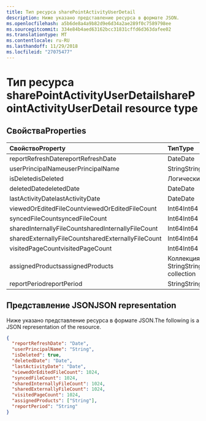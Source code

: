 ```yaml
---
title: Тип ресурса sharePointActivityUserDetail
description: Ниже указано представление ресурса в формате JSON.
ms.openlocfilehash: a5b6de8a4a9b82d9e6d34a2ae289f0c7589798ee
ms.sourcegitcommit: 334e84b4aed63162bcc31831cffd6d363dafee02
ms.translationtype: MT
ms.contentlocale: ru-RU
ms.lasthandoff: 11/29/2018
ms.locfileid: "27075477"
---
```

# <a name="sharepointactivityuserdetail-resource-type"></a><span data-ttu-id="171fb-103">Тип ресурса sharePointActivityUserDetail</span><span class="sxs-lookup"><span data-stu-id="171fb-103">sharePointActivityUserDetail resource type</span></span>

## <a name="properties"></a><span data-ttu-id="171fb-104">Свойства</span><span class="sxs-lookup"><span data-stu-id="171fb-104">Properties</span></span>

| <span data-ttu-id="171fb-105">Свойство</span><span class="sxs-lookup"><span data-stu-id="171fb-105">Property</span></span>                  | <span data-ttu-id="171fb-106">Тип</span><span class="sxs-lookup"><span data-stu-id="171fb-106">Type</span></span>              |
| :------------------------ | :---------------- |
| <span data-ttu-id="171fb-107">reportRefreshDate</span><span class="sxs-lookup"><span data-stu-id="171fb-107">reportRefreshDate</span></span>         | <span data-ttu-id="171fb-108">Date</span><span class="sxs-lookup"><span data-stu-id="171fb-108">Date</span></span>              |
| <span data-ttu-id="171fb-109">userPrincipalName</span><span class="sxs-lookup"><span data-stu-id="171fb-109">userPrincipalName</span></span>         | <span data-ttu-id="171fb-110">String</span><span class="sxs-lookup"><span data-stu-id="171fb-110">String</span></span>            |
| <span data-ttu-id="171fb-111">isDeleted</span><span class="sxs-lookup"><span data-stu-id="171fb-111">isDeleted</span></span>                 | <span data-ttu-id="171fb-112">Логический</span><span class="sxs-lookup"><span data-stu-id="171fb-112">Boolean</span></span>           |
| <span data-ttu-id="171fb-113">deletedDate</span><span class="sxs-lookup"><span data-stu-id="171fb-113">deletedDate</span></span>               | <span data-ttu-id="171fb-114">Date</span><span class="sxs-lookup"><span data-stu-id="171fb-114">Date</span></span>              |
| <span data-ttu-id="171fb-115">lastActivityDate</span><span class="sxs-lookup"><span data-stu-id="171fb-115">lastActivityDate</span></span>          | <span data-ttu-id="171fb-116">Date</span><span class="sxs-lookup"><span data-stu-id="171fb-116">Date</span></span>              |
| <span data-ttu-id="171fb-117">viewedOrEditedFileCount</span><span class="sxs-lookup"><span data-stu-id="171fb-117">viewedOrEditedFileCount</span></span>   | <span data-ttu-id="171fb-118">Int64</span><span class="sxs-lookup"><span data-stu-id="171fb-118">Int64</span></span>             |
| <span data-ttu-id="171fb-119">syncedFileCount</span><span class="sxs-lookup"><span data-stu-id="171fb-119">syncedFileCount</span></span>           | <span data-ttu-id="171fb-120">Int64</span><span class="sxs-lookup"><span data-stu-id="171fb-120">Int64</span></span>             |
| <span data-ttu-id="171fb-121">sharedInternallyFileCount</span><span class="sxs-lookup"><span data-stu-id="171fb-121">sharedInternallyFileCount</span></span> | <span data-ttu-id="171fb-122">Int64</span><span class="sxs-lookup"><span data-stu-id="171fb-122">Int64</span></span>             |
| <span data-ttu-id="171fb-123">sharedExternallyFileCount</span><span class="sxs-lookup"><span data-stu-id="171fb-123">sharedExternallyFileCount</span></span> | <span data-ttu-id="171fb-124">Int64</span><span class="sxs-lookup"><span data-stu-id="171fb-124">Int64</span></span>             |
| <span data-ttu-id="171fb-125">visitedPageCount</span><span class="sxs-lookup"><span data-stu-id="171fb-125">visitedPageCount</span></span>          | <span data-ttu-id="171fb-126">Int64</span><span class="sxs-lookup"><span data-stu-id="171fb-126">Int64</span></span>             |
| <span data-ttu-id="171fb-127">assignedProducts</span><span class="sxs-lookup"><span data-stu-id="171fb-127">assignedProducts</span></span>          | <span data-ttu-id="171fb-128">Коллекция String</span><span class="sxs-lookup"><span data-stu-id="171fb-128">String collection</span></span> |
| <span data-ttu-id="171fb-129">reportPeriod</span><span class="sxs-lookup"><span data-stu-id="171fb-129">reportPeriod</span></span>              | <span data-ttu-id="171fb-130">String</span><span class="sxs-lookup"><span data-stu-id="171fb-130">String</span></span>            |

## <a name="json-representation"></a><span data-ttu-id="171fb-131">Представление JSON</span><span class="sxs-lookup"><span data-stu-id="171fb-131">JSON representation</span></span>

<span data-ttu-id="171fb-132">Ниже указано представление ресурса в формате JSON.</span><span class="sxs-lookup"><span data-stu-id="171fb-132">The following is a JSON representation of the resource.</span></span>

<!-- {
  "blockType": "resource",
  "@odata.type": "microsoft.graph.sharePointActivityUserDetail"
} -->

```json
{
  "reportRefreshDate": "Date", 
  "userPrincipalName": "String", 
  "isDeleted": true, 
  "deletedDate": "Date", 
  "lastActivityDate": "Date", 
  "viewedOrEditedFileCount": 1024, 
  "syncedFileCount": 1024, 
  "sharedInternallyFileCount": 1024, 
  "sharedExternallyFileCount": 1024, 
  "visitedPageCount": 1024, 
  "assignedProducts": ["String"], 
  "reportPeriod": "String"
}
```
